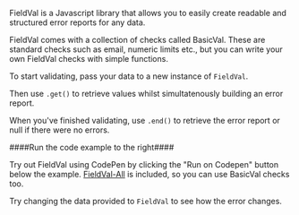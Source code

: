 FieldVal is a Javascript library that allows you to easily create readable and structured error reports for any data.

FieldVal comes with a collection of checks called BasicVal. These are standard checks such as email, numeric limits etc., but you can write your own FieldVal checks with simple functions.

To start validating, pass your data to a new instance of ```FieldVal```.

Then use ```.get()``` to retrieve values whilst simultatenously building an error report.

When you've finished validating, use ```.end()``` to retrieve the error report or null if there were no errors.

####Run the code example to the right####

Try out FieldVal using CodePen by clicking the "Run on Codepen" button below the example. [FieldVal-All](http://github.com/FieldVal/fieldval-all-js) is included, so you can use BasicVal checks too.

Try changing the data provided to ```FieldVal``` to see how the error changes.